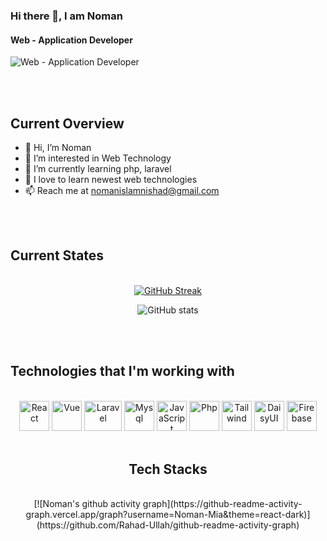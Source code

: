 
  ### Hi there 👋, I am Noman
#### Web - Application Developer
![Web - Application Developer](https://media.licdn.com/dms/image/v2/D4E16AQFN3HaMiGTwMw/profile-displaybackgroundimage-shrink_350_1400/profile-displaybackgroundimage-shrink_350_1400/0/1729567475148?e=1735171200&v=beta&t=esi5kVVVBHjso-c9Pflg35ancUZnFwdoGVVvnR1fHwA)

<br/>
<br/>

## Current Overview
- 👋 Hi, I’m Noman
- 👀 I’m interested in Web Technology
- 🌱 I’m currently learning php, laravel
- 💞️ I love to learn newest web technologies
- 📫 Reach me at nomanislamnishad@gmail.com
<br/>
<br/>

## Current States
<br/>
<div align="center">
   <a href="https://git.io/streak-stats"><img src="https://github-readme-streak-stats.herokuapp.com?user=Noman-Mia&theme=transparent" alt="GitHub Streak" /></a>
</div>
<div align="center">
  
  ![GitHub stats](https://github-readme-stats.vercel.app/api?username=Noman-Mia&show_icons=true&count_private=true)  

</div>
<br/>
<br/>


## Technologies that I'm working with
<br/>
<div align="center" margin="10px">
  <img alt="React" title="React" height="48" width="48" src="https://cdn.simpleicons.org/react">
  <img alt="Vue" title="Vue" height="48" width="48" src="https://encrypted-tbn0.gstatic.com/images? 
   q=tbn:ANd9GcR8wcLQNnpaOinLXJNRhm75wk1T3LtWOIHLsps3F9un- 
   kmkaVrOSoOwKmCIK5xLvuAyzNo&usqp=CAU">
  <img alt="Laravel" title="Laravel" height="48" width="60" src="https://encrypted-tbn0.gstatic.com/images? 
  q=tbn:ANd9GcTIYO0oXmeqLLycD1TIMgQVeuZ1FOXZEjv1pnPvkfPPkWpAqVpgJUp1OnM- 
  5eBxrYMyk1c&usqp=CAU">
  <img alt="Mysql" title="Mysql" height="48" width="48" src="https://www.kreaweb.be/wp-content/uploads/2023/03/mysql.webp">
  <img alt="JavaScript" title="JavaScript" height="48" width="48" src="https://cdn.simpleicons.org/javascript">
  <img alt="Php" title="Php" height="48" width="48" src="https://upload.wikimedia.org/wikipedia/commons/thumb/2/27/PHP-logo.svg/800px-PHP-logo.svg.png">
  <img alt="Tailwind" title="Tailwind" height="48" width="48" src="https://cdn.simpleicons.org/tailwindcss">
  <img alt="DaisyUI" title="DaisyUI" height="48" width="48" src="https://cdn.simpleicons.org/daisyui">
  <img alt="Firebase" title="Firebase" height="48" width="48" src="https://cdn.simpleicons.org/firebase">

<br/>
<br/>

## Tech Stacks
<br/>
[![Noman's github activity graph](https://github-readme-activity-graph.vercel.app/graph?username=Noman-Mia&theme=react-dark)](https://github.com/Rahad-Ullah/github-readme-activity-graph)
</div>

<!---
Noman-Mia/Noman-Mia is a ✨ special ✨ repository because its `README.md` (this file) appears on your GitHub profile.
You can click the Preview link to take a look at your changes.
--->

